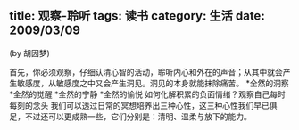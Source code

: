 title: 观察-聆听
tags: 读书
category: 生活
date: 2009/03/09
---
(by  胡因梦)

首先，你必须观察，仔细认清心智的活动，聆听内心和外在的声音；从其中就会产生敏感度，从敏感度之中又会产生洞见。洞见的本身就能抹除痛苦。
*全然的洞察
*全然的觉醒
*全然的宁静
*全然的愉悦
如何化解积累的负面情绪？观察自己每时每刻的念头
我们可以透过日常的冥想培养出三种心性，这三种心性我们早已俱足，不过还可以更成熟一些，它们分别是：清明、温柔与放下的能力。
